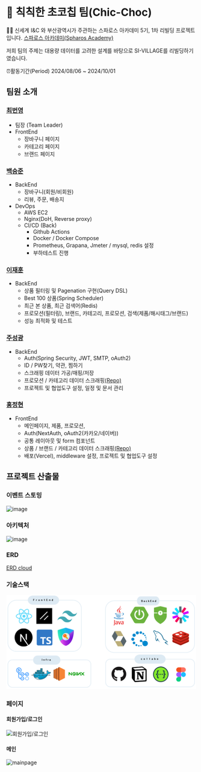 # 🍪 칙칙한 초코칩 팀(Chic-Choc)
🙋‍♀️ 신세계 I&C 와 부산광역시가 주관하는 스파로스 아카데미 5기, 1차 리빌딩 프로젝트 입니다. [스파로스 아카데미(Spharos Academy)](https://swedu.spharosacademy.com/spharos_total.html)

저희 팀의 주제는 대용량 데이터를 고려한 설계를 바탕으로 SI-VILLAGE를 리빌딩하기였습니다.

⏰활동기간(Period) 2024/08/06 ~ 2024/10/01

## 팀원 소개

### [최번영](https://github.com/GwendolyNM)
 - 팀장 (Team Leader) 
 - FrontEnd
   - 장바구니 페이지
   - 카테고리 페이지
   - 브랜드 페이지
   
  
### [백승준](https://github.com/flskhhdf)
- BackEnd
  - 장바구니(회원/비회원)
  - 리뷰, 주문, 배송지
- DevOps
  - AWS EC2
  - Nginx(DoH, Reverse proxy)
  - CI/CD (Back)
	  - Github Actions
	  - Docker / Docker Compose
      - Prometheus, Grapana, Jmeter / mysql, redis 설정
    - 부하테스트 진행
  
  
### [이재훈](https://github.com/JaeHunLee-git)
- BackEnd
  - 상품 필터링 및 Pagenation 구현(Query DSL)
  - Best 100 상품(Spring Scheduler)  
  - 최근 본 상품, 최근 검색어(Redis)
  - 프로모션(필터링), 브랜드, 카테고리, 프로모션, 검색(제품/해시태그/브랜드)
  - 성능 최적화 및 테스트
  
### [주성광](https://github.com/SeongGwangJu)
- BackEnd
  - Auth(Spring Security, JWT, SMTP, oAuth2)
  - ID / PW찾기, 약관, 찜하기
  - 스크래핑 데이터 가공/매핑/저장
  - 프로모션 / 카테고리 데이터 스크래핑[(Repo)](https://github.com/5-Chic-Choc/sivillage-scraping)
  -  프로젝트 및 협업도구 설정, 일정 및 문서 관리
    
### [홍정현](https://github.com/oror-sine)
 - FrontEnd
   - 메인페이지, 제품, 프로모션,
   - Auth(NextAuth, oAuth2(카카오/네이버))
   - 공통 레이아웃 및 form 컴포넌트
   - 상품 / 브랜드 / 카테고리 데이터 스크래핑[(Repo)](https://github.com/5-Chic-Choc/sivillage-scraping)
   - 배포(Vercel), middleware 설정, 프로젝트 및 협업도구 설정
   
## 프로젝트 산출물

### 이벤트 스토밍
<img width="1506" alt="image" src="https://github.com/user-attachments/assets/96d4e967-0528-44ee-a57d-4a13ec45c24d">

### 아키텍처
![image](https://github.com/user-attachments/assets/11060886-20f2-44a8-9a56-404a48f5d06e)

### ERD
[ERD cloud](https://www.erdcloud.com/d/4JTP48haeZthXnHgu)

### 기술스택
![image](https://github.com/5-Chic-Choc/.github/blob/main/%EA%B8%B0%EC%88%A0%EC%8A%A4%ED%83%9D.PNG)

### 페이지
#### 회원가입/로그인
![회원가입/로그인](https://github.com/5-Chic-Choc/.github/blob/main/%ED%9A%8C%EC%9B%90%EA%B0%80%EC%9E%85%2C%EB%A1%9C%EA%B7%B8%EC%9D%B8.gif)
#### 메인
![mainpage](https://github.com/5-Chic-Choc/.github/blob/main/main.gif)






